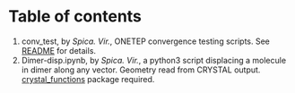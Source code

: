 # Table of contents

1. conv_test, by *Spica. Vir.*, ONETEP convergence testing scripts. See [README](conv_test/README.md) for details.  
2. Dimer-disp.ipynb, by *Spica. Vir.*, a python3 script displacing a molecule in dimer along any vector. Geometry read from CRYSTAL output. [crystal_functions](https://github.com/crystal-code-tools/crystal_functions) package required.  
